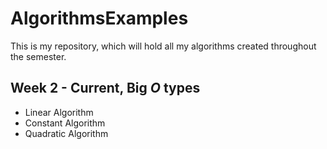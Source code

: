 # AlgorithmsExamples
This is my repository, which will hold all my algorithms created throughout the semester.
## Week 2 - Current, Big _O_ types
* Linear Algorithm
* Constant Algorithm
* Quadratic Algorithm
